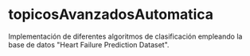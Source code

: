 # topicosAvanzadosAutomatica
Implementación de diferentes algoritmos de clasificación empleando la base de datos "Heart Failure Prediction Dataset".
